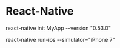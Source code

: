 # React-Native

react-native init MyApp --version "0.53.0"

react-native run-ios --simulator="iPhone 7"

